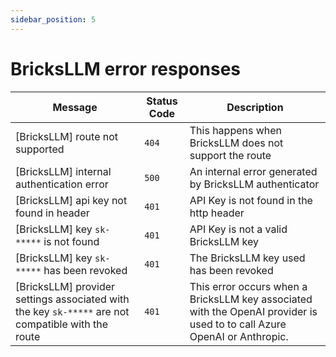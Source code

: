 ```yaml
---
sidebar_position: 5
---
```


# BricksLLM error responses


| Message                                       | Status Code     | Description                                                 |
| --------------------------------------------- | --------------- | ----------------------------------------------------------- |
| \[BricksLLM\] route not supported             | `404`           | This happens when BricksLLM does not support the route      |
| \[BricksLLM\] internal authentication error   | `500`           | An internal error generated by BricksLLM authenticator      |
| \[BricksLLM\] api key not found in header     | `401`           | API Key is not found in the http header                     |
| \[BricksLLM\] key `sk-*****` is not found     | `401`           | API Key is not a valid BricksLLM key                        |
| \[BricksLLM\] key `sk-*****` has been revoked | `401`           | The BricksLLM key used has been revoked                     |
| \[BricksLLM\] provider settings associated with the key `sk-*****` are not compatible with the route | `401`           | This error occurs when a BricksLLM key associated with the OpenAI provider is used to to call Azure OpenAI or Anthropic.                                                             |